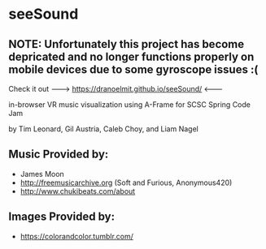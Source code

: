 # seeSound
## NOTE: Unfortunately this project has become depricated and no longer functions properly on mobile devices due to some gyroscope issues :(
Check it out ---> https://dranoelmit.github.io/seeSound/ <---

in-browser VR music visualization using A-Frame for SCSC Spring Code Jam

by Tim Leonard, Gil Austria, Caleb Choy, and Liam Nagel

## Music Provided by:
* James Moon
* http://freemusicarchive.org (Soft and Furious, Anonymous420)
* http://www.chukibeats.com/about

## Images Provided by:
* https://colorandcolor.tumblr.com/
